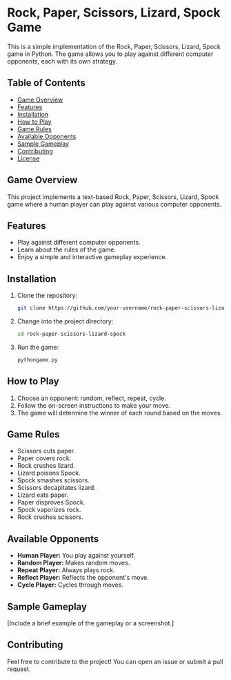 # Rock, Paper, Scissors, Lizard, Spock Game

This is a simple implementation of the Rock, Paper, Scissors, Lizard, Spock game in Python. The game allows you to play against different computer opponents, each with its own strategy.

## Table of Contents

- [Game Overview](#game-overview)
- [Features](#features)
- [Installation](#installation)
- [How to Play](#how-to-play)
- [Game Rules](#game-rules)
- [Available Opponents](#available-opponents)
- [Sample Gameplay](#sample-gameplay)
- [Contributing](#contributing)
- [License](#license)

## Game Overview

This project implements a text-based Rock, Paper, Scissors, Lizard, Spock game where a human player can play against various computer opponents.

## Features

- Play against different computer opponents.
- Learn about the rules of the game.
- Enjoy a simple and interactive gameplay experience.

## Installation

1. Clone the repository:

    ```bash
    git clone https://github.com/your-username/rock-paper-scissors-lizard-spock.git
    ```

2. Change into the project directory:

    ```bash
    cd rock-paper-scissors-lizard-spock
    ```

3. Run the game:

    ```bash
    pythongame.py
    ```

## How to Play

1. Choose an opponent: random, reflect, repeat, cycle.
2. Follow the on-screen instructions to make your move.
3. The game will determine the winner of each round based on the moves.

## Game Rules

- Scissors cuts paper.
- Paper covers rock.
- Rock crushes lizard.
- Lizard poisons Spock.
- Spock smashes scissors.
- Scissors decapitates lizard.
- Lizard eats paper.
- Paper disproves Spock.
- Spock vaporizes rock.
- Rock crushes scissors.

## Available Opponents

- **Human Player:** You play against yourself.
- **Random Player:** Makes random moves.
- **Repeat Player:** Always plays rock.
- **Reflect Player:** Reflects the opponent's move.
- **Cycle Player:** Cycles through moves.

## Sample Gameplay

[Include a brief example of the gameplay or a screenshot.]

## Contributing

Feel free to contribute to the project! You can open an issue or submit a pull request.
